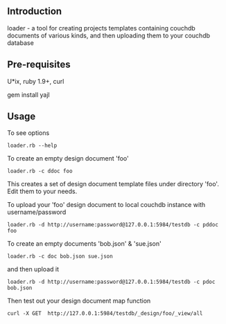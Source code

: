 Introduction
------------

loader - a tool for creating projects templates containing couchdb documents of various kinds, and then
uploading them to your couchdb database

Pre-requisites
--------------

U*ix, ruby 1.9+, curl

gem install yajl

Usage
-----

To see options

	loader.rb --help
	
To create an empty design document 'foo'

	loader.rb -c ddoc foo
	
This creates a set of design document template files under directory 'foo\'. Edit them to your needs. 

To upload your 'foo' design document to local couchdb instance with username/password

	loader.rb -d http://username:password@127.0.0.1:5984/testdb -c pddoc foo

To create an empty documents 'bob.json' & 'sue.json'

	loader.rb -c doc bob.json sue.json

and then upload it 

	loader.rb -d http://username:password@127.0.0.1:5984/testdb -c pdoc bob.json


Then test out your design document map function

	curl -X GET  http://127.0.0.1:5984/testdb/_design/foo/_view/all